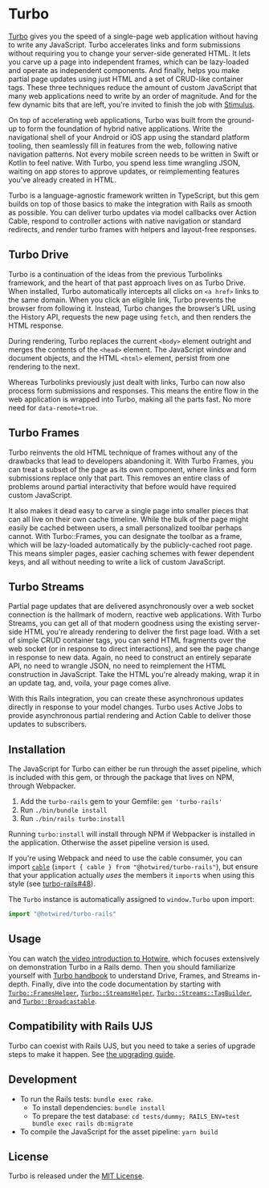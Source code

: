 # Turbo

[Turbo](https://turbo.hotwired.dev) gives you the speed of a single-page web application without having to write any JavaScript. Turbo accelerates links and form submissions without requiring you to change your server-side generated HTML. It lets you carve up a page into independent frames, which can be lazy-loaded and operate as independent components. And finally, helps you make partial page updates using just HTML and a set of CRUD-like container tags. These three techniques reduce the amount of custom JavaScript that many web applications need to write by an order of magnitude. And for the few dynamic bits that are left, you're invited to finish the job with [Stimulus](https://github.com/hotwired/stimulus).

On top of accelerating web applications, Turbo was built from the ground-up to form the foundation of hybrid native applications. Write the navigational shell of your Android or iOS app using the standard platform tooling, then seamlessly fill in features from the web, following native navigation patterns. Not every mobile screen needs to be written in Swift or Kotlin to feel native. With Turbo, you spend less time wrangling JSON, waiting on app stores to approve updates, or reimplementing features you've already created in HTML.

Turbo is a language-agnostic framework written in TypeScript, but this gem builds on top of those basics to make the integration with Rails as smooth as possible. You can deliver turbo updates via model callbacks over Action Cable, respond to controller actions with native navigation or standard redirects, and render turbo frames with helpers and layout-free responses.


## Turbo Drive

Turbo is a continuation of the ideas from the previous Turbolinks framework, and the heart of that past approach lives on as Turbo Drive. When installed, Turbo automatically intercepts all clicks on `<a href>` links to the same domain. When you click an eligible link, Turbo prevents the browser from following it. Instead, Turbo changes the browser’s URL using the History API, requests the new page using `fetch`, and then renders the HTML response.

During rendering, Turbo replaces the current `<body>` element outright and merges the contents of the `<head>` element. The JavaScript window and document objects, and the HTML `<html>` element, persist from one rendering to the next.

Whereas Turbolinks previously just dealt with links, Turbo can now also process form submissions and responses. This means the entire flow in the web application is wrapped into Turbo, making all the parts fast. No more need for `data-remote=true`.


## Turbo Frames

Turbo reinvents the old HTML technique of frames without any of the drawbacks that lead to developers abandoning it. With Turbo Frames, you can treat a subset of the page as its own component, where links and form submissions replace only that part. This removes an entire class of problems around partial interactivity that before would have required custom JavaScript.

It also makes it dead easy to carve a single page into smaller pieces that can all live on their own cache timeline. While the bulk of the page might easily be cached between users, a small personalized toolbar perhaps cannot. With Turbo::Frames, you can designate the toolbar as a frame, which will be lazy-loaded automatically by the publicly-cached root page. This means simpler pages, easier caching schemes with fewer dependent keys, and all without needing to write a lick of custom JavaScript.


## Turbo Streams

Partial page updates that are delivered asynchronously over a web socket connection is the hallmark of modern, reactive web applications. With Turbo Streams, you can get all of that modern goodness using the existing server-side HTML you're already rendering to deliver the first page load. With a set of simple CRUD container tags, you can send HTML fragments over the web socket (or in response to direct interactions), and see the page change in response to new data. Again, no need to construct an entirely separate API, no need to wrangle JSON, no need to reimplement the HTML construction in JavaScript. Take the HTML you're already making, wrap it in an update tag, and, voila, your page comes alive.

With this Rails integration, you can create these asynchronous updates directly in response to your model changes. Turbo uses Active Jobs to provide asynchronous partial rendering and Action Cable to deliver those updates to subscribers.


## Installation

The JavaScript for Turbo can either be run through the asset pipeline, which is included with this gem, or through the package that lives on NPM, through Webpacker.

1. Add the `turbo-rails` gem to your Gemfile: `gem 'turbo-rails'`
2. Run `./bin/bundle install`
3. Run `./bin/rails turbo:install`

Running `turbo:install` will install through NPM if Webpacker is installed in the application. Otherwise the asset pipeline version is used.

If you're using Webpack and need to use the cable consumer, you can import [`cable`](https://github.com/hotwired/turbo-rails/blob/main/app/javascript/turbo/cable.js) (`import { cable } from "@hotwired/turbo-rails"`), but ensure that your application actually *uses* the members it `import`s when using this style (see [turbo-rails#48](https://github.com/hotwired/turbo-rails/issues/48)).

The `Turbo` instance is automatically assigned to `window.Turbo` upon import:

```js
import "@hotwired/turbo-rails"
```

## Usage

You can watch [the video introduction to Hotwire](https://hotwired.dev/#screencast), which focuses extensively on demonstration Turbo in a Rails demo. Then you should familiarize yourself with [Turbo handbook](https://turbo.hotwired.dev/handbook/introduction) to understand Drive, Frames, and Streams in-depth. Finally, dive into the code documentation by starting with [`Turbo::FramesHelper`](https://github.com/hotwired/turbo-rails/blob/main/app/helpers/turbo/frames_helper.rb), [`Turbo::StreamsHelper`](https://github.com/hotwired/turbo-rails/blob/main/app/helpers/turbo/streams_helper.rb), [`Turbo::Streams::TagBuilder`](https://github.com/hotwired/turbo-rails/blob/main/app/models/turbo/streams/tag_builder.rb), and [`Turbo::Broadcastable`](https://github.com/hotwired/turbo-rails/blob/main/app/models/concerns/turbo/broadcastable.rb).


## Compatibility with Rails UJS

Turbo can coexist with Rails UJS, but you need to take a series of upgrade steps to make it happen. See [the upgrading guide](https://github.com/hotwired/turbo-rails/blob/main/UPGRADING.md).


## Development

* To run the Rails tests: `bundle exec rake`.
  * To install dependencies: `bundle install`
  * To prepare the test database: `cd tests/dummy; RAILS_ENV=test bundle exec rails db:migrate`
* To compile the JavaScript for the asset pipeline: `yarn build`


## License

Turbo is released under the [MIT License](https://opensource.org/licenses/MIT).
